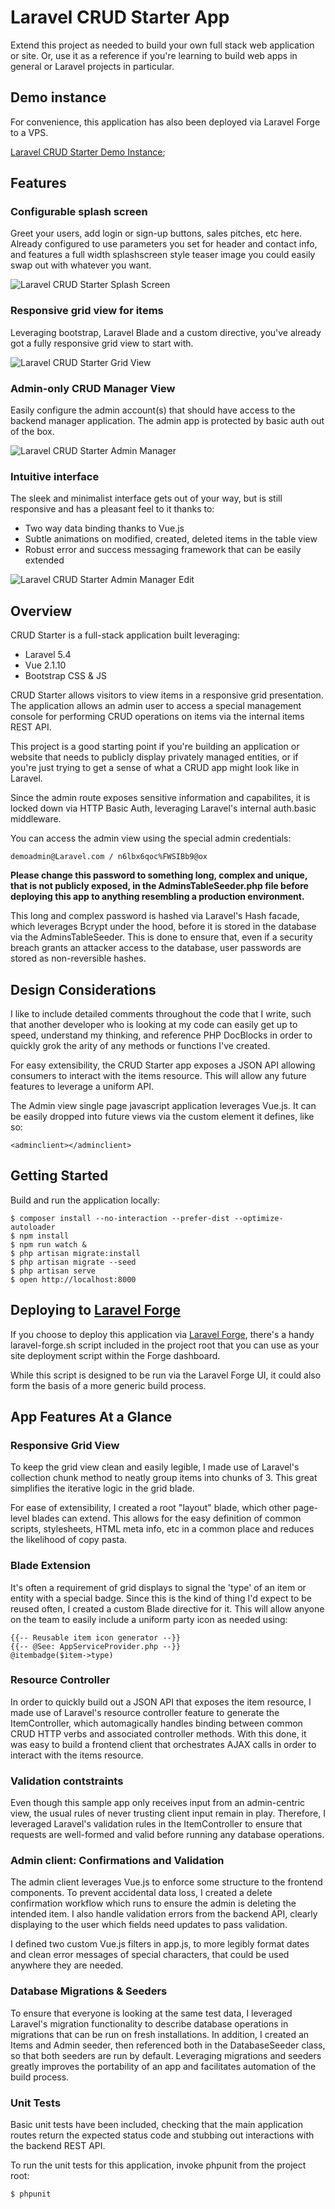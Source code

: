 # Laravel CRUD Starter App

Extend this project as needed to build your own full stack web application or site. Or, use it as a reference if you're learning to build web apps in general or Laravel projects in particular.

## Demo instance

For convenience, this application has also been deployed via Laravel Forge to a VPS.

[Laravel CRUD Starter Demo Instance](https://cosmicwitness.com);

## Features

### Configurable splash screen

Greet your users, add login or sign-up buttons, sales pitches, etc here. Already configured to use parameters you set for header and contact info, and features a full width splashscreen style teaser image you could easily swap out with whatever you want.

![Laravel CRUD Starter Splash Screen](./public/images/docs/crud-splash-page.png)

### Responsive grid view for items

Leveraging bootstrap, Laravel Blade and a custom directive, you've already got a fully responsive grid view to start with.

![Laravel CRUD Starter Grid View](./public/images/docs/crud-grid-view.png)

### Admin-only CRUD Manager View

Easily configure the admin account(s) that should have access to the backend manager application. The admin app is protected by basic auth out of the box.

![Laravel CRUD Starter Admin Manager](./public/images/docs/crud-admin-manager.png)

### Intuitive interface

The sleek and minimalist interface gets out of your way, but is still responsive and has a pleasant feel to it thanks to:

* Two way data binding thanks to Vue.js
* Subtle animations on modified, created, deleted items in the table view
* Robust error and success messaging framework that can be easily extended

![Laravel CRUD Starter Admin Manager Edit](./public/images/docs/crud-admin-manager-edit.png)

## Overview

CRUD Starter is a full-stack application built leveraging:

* Laravel 5.4
* Vue 2.1.10
* Bootstrap CSS & JS

CRUD Starter allows visitors to view items in a responsive grid presentation. The application allows an admin user to access a special management console for performing CRUD operations on items via the internal items REST API.

This project is a good starting point if you're building an application or website that needs to publicly display privately managed entities, or if you're just trying to get a sense of what a CRUD app might look like in Laravel.

Since the admin route exposes sensitive information and capabilites, it is locked down via HTTP Basic Auth, leveraging Laravel's internal auth.basic middleware.

You can access the admin view using the special admin credentials:

```
demoadmin@Laravel.com / n6lbx6qoc%FWSIBb9@ox
```

**Please change this password to something long, complex and unique, that is not publicly exposed, in the AdminsTableSeeder.php file before deploying this app to anything resembling a production environment.**

This long and complex password is hashed via Laravel's Hash facade, which leverages Bcrypt under the hood, before it is stored in the database via the AdminsTableSeeder. This is done to ensure that, even if a security breach grants an attacker access to the database, user passwords are stored as non-reversible hashes.

## Design Considerations

I like to include detailed comments throughout the code that I write, such that another developer who is looking at my code can easily get up to speed, understand my thinking, and reference PHP DocBlocks in order to quickly grok the arity of any methods or functions I've created.

For easy extensibility, the CRUD Starter app exposes a JSON API allowing consumers to interact with the items resource. This will allow any future features to leverage a uniform API.

The Admin view single page javascript application leverages Vue.js. It can be easily dropped into future views via the custom element it defines, like so:

```
<adminclient></adminclient>
```

## Getting Started

Build and run the application locally:

```
$ composer install --no-interaction --prefer-dist --optimize-autoloader
$ npm install
$ npm run watch &
$ php artisan migrate:install
$ php artisan migrate --seed
$ php artisan serve
$ open http://localhost:8000
```

## Deploying to [Laravel Forge](https://forge.laravel.com)

If you choose to deploy this application via [Laravel Forge](https://forge.laravel.com), there's a handy laravel-forge.sh script included in the project root that you can use as your site deployment script within the Forge dashboard.

While this script is designed to be run via the Laravel Forge UI, it could also form the basis of a more generic build process.

## App Features At a Glance

### Responsive Grid View

To keep the grid view clean and easily legible, I made use of Laravel's collection chunk method to neatly group items into chunks of 3. This great simplifies the iterative logic in the grid blade.

For ease of extensibility, I created a root "layout" blade, which other page-level blades can extend. This allows for the easy definition of common scripts, stylesheets, HTML meta info, etc in a common place and reduces the likelihood of copy pasta.

### Blade Extension

It's often a requirement of grid displays to signal the 'type' of an item or entity with a special badge. Since this is the kind of thing I'd expect to be reused often, I created a custom Blade directive for it. This will allow anyone on the team to easily include a uniform party icon as needed using:

```
{{-- Reusable item icon generator --}}
{{-- @See: AppServiceProvider.php --}}
@itembadge($item->type)
```

### Resource Controller

In order to quickly build out a JSON API that exposes the item resource, I made use of Laravel's resource controller feature to generate the ItemController, which automagically handles binding between common CRUD HTTP verbs and associated controller methods. With this done, it was easy to build a frontend client that orchestrates AJAX calls in order to interact with the items resource.

### Validation contstraints

Even though this sample app only receives input from an admin-centric view, the usual rules of never trusting client input remain in play. Therefore, I leveraged Laravel's validation rules in the ItemController to ensure that requests are well-formed and valid before running any database operations.

### Admin client: Confirmations and Validation

The admin client leverages Vue.js to enforce some structure to the frontend components. To prevent accidental data loss, I created a delete confirmation workflow which runs to ensure the admin is deleting the intended item. I also handle validation errors from the backend API, clearly displaying to the user which fields need updates to pass validation.

I defined two custom Vue.js filters in app.js, to more legibly format dates and clean error messages of special characters, that could be used anywhere they are needed.

### Database Migrations & Seeders

To ensure that everyone is looking at the same test data, I leveraged Laravel's migration functionality to describe database operations in migrations that can be run on fresh installations. In addition, I created an Items and Admin seeder, then referenced both in the DatabaseSeeder class, so that both seeders are run by default. Leveraging migrations and seeders greatly improves the portability of an app and facilitates automation of the build process.

### Unit Tests

Basic unit tests have been included, checking that the main application routes return the expected status code and stubbing out interactions with the backend REST API.

To run the unit tests for this application, invoke phpunit from the project root:

```
$ phpunit
```

